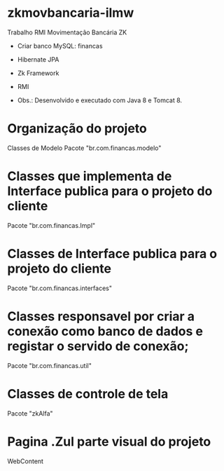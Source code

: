 # zkmovbancaria-ilmw
Trabalho RMI Movimentação Bancária ZK

- Criar banco MySQL: financas
* Hibernate JPA
* Zk Framework
* RMI

* Obs.: Desenvolvido e executado com Java 8 e Tomcat 8.

# Organização do projeto
Classes de Modelo 
Pacote "br.com.financas.modelo"

# Classes que implementa de Interface publica para o projeto do cliente
Pacote "br.com.financas.Impl"

# Classes de Interface publica para o projeto do cliente
Pacote "br.com.financas.interfaces"

# Classes responsavel por criar a conexão como banco de dados e registar o servido de conexão;
Pacote "br.com.financas.util"

# Classes de controle de tela  
Pacote "zkAlfa" 

# Pagina .Zul parte visual do projeto
WebContent
